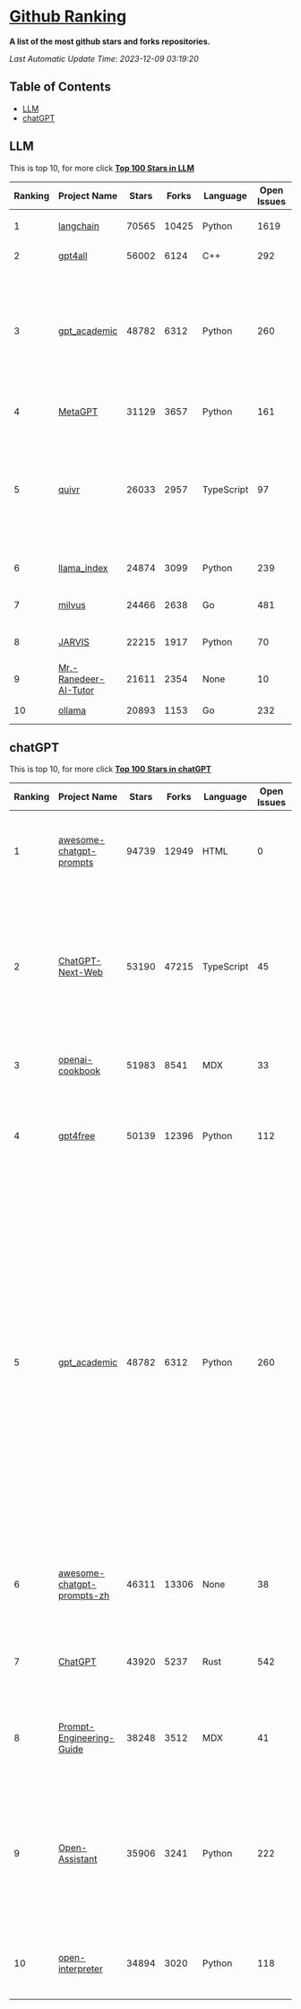[Github Ranking](./README.md)
==========

**A list of the most github stars and forks repositories.**

*Last Automatic Update Time: 2023-12-09 03:19:20*

## Table of Contents
 * [LLM](#LLM)
 * [chatGPT](#chatGPT)

## LLM

This is top 10, for more click **[Top 100 Stars in LLM](Top100/LLM.md)**

| Ranking | Project Name | Stars | Forks | Language | Open Issues | Description | Last Commit |
| ------- | ------------ | ----- | ----- | -------- | ----------- | ----------- | ----------- |
| 1 | [langchain](https://github.com/langchain-ai/langchain) | 70565 | 10425 | Python | 1619 | ⚡ Building applications with LLMs through composability ⚡ | 2023-12-09T03:15:27Z |
| 2 | [gpt4all](https://github.com/nomic-ai/gpt4all) | 56002 | 6124 | C++ | 292 | gpt4all: open-source LLM chatbots that you can run anywhere | 2023-12-07T23:31:11Z |
| 3 | [gpt_academic](https://github.com/binary-husky/gpt_academic) | 48782 | 6312 | Python | 260 | 为ChatGPT/GLM提供实用化交互界面，特别优化论文阅读/润色/写作体验，模块化设计，支持自定义快捷按钮&函数插件，支持Python和C++等项目剖析&自译解功能，PDF/LaTex论文翻译&总结功能，支持并行问询多种LLM模型，支持chatglm2等本地模型。兼容文心一言, moss, llama2, rwkv, claude2, 通义千问, 书生, 讯飞星火等。 | 2023-12-08T14:22:29Z |
| 4 | [MetaGPT](https://github.com/geekan/MetaGPT) | 31129 | 3657 | Python | 161 | 🌟 The Multi-Agent Framework: Given one line Requirement, return PRD, Design, Tasks, Repo | 2023-12-08T12:03:58Z |
| 5 | [quivr](https://github.com/StanGirard/quivr) | 26033 | 2957 | TypeScript | 97 | Your GenAI Second Brain 🧠  A personal productivity assistant (RAG) ⚡️🤖 Chat with your docs (PDF, CSV, ...)  & apps using Langchain, GPT 3.5 / 4 turbo, Private, Anthropic, VertexAI, Ollama, LLMs, that you can share with users !  Local & Private alternative to OpenAI GPTs & ChatGPT powered by retrieval-augmented generation  | 2023-12-08T23:36:43Z |
| 6 | [llama_index](https://github.com/run-llama/llama_index) | 24874 | 3099 | Python | 239 | LlamaIndex (formerly GPT Index) is a data framework for your LLM applications | 2023-12-09T03:05:06Z |
| 7 | [milvus](https://github.com/milvus-io/milvus) | 24466 | 2638 | Go | 481 | A cloud-native vector database, storage for next generation AI applications | 2023-12-09T01:31:46Z |
| 8 | [JARVIS](https://github.com/microsoft/JARVIS) | 22215 | 1917 | Python | 70 | JARVIS, a system to connect LLMs with ML community. Paper: https://arxiv.org/pdf/2303.17580.pdf | 2023-12-04T10:58:34Z |
| 9 | [Mr.-Ranedeer-AI-Tutor](https://github.com/JushBJJ/Mr.-Ranedeer-AI-Tutor) | 21611 | 2354 | None | 10 | A GPT-4 AI Tutor Prompt for customizable personalized learning experiences. | 2023-11-18T21:18:14Z |
| 10 | [ollama](https://github.com/jmorganca/ollama) | 20893 | 1153 | Go | 232 | Get up and running with Llama 2 and other large language models locally | 2023-12-09T01:58:05Z |


## chatGPT

This is top 10, for more click **[Top 100 Stars in chatGPT](Top100/chatGPT.md)**

| Ranking | Project Name | Stars | Forks | Language | Open Issues | Description | Last Commit |
| ------- | ------------ | ----- | ----- | -------- | ----------- | ----------- | ----------- |
| 1 | [awesome-chatgpt-prompts](https://github.com/f/awesome-chatgpt-prompts) | 94739 | 12949 | HTML | 0 | This repo includes ChatGPT prompt curation to use ChatGPT better. | 2023-12-05T06:36:55Z |
| 2 | [ChatGPT-Next-Web](https://github.com/Yidadaa/ChatGPT-Next-Web) | 53190 | 47215 | TypeScript | 45 | A well-designed cross-platform ChatGPT UI (Web / PWA / Linux / Win / MacOS). 一键拥有你自己的跨平台 ChatGPT 应用。 | 2023-12-07T15:01:07Z |
| 3 | [openai-cookbook](https://github.com/openai/openai-cookbook) | 51983 | 8541 | MDX | 33 | Examples and guides for using the OpenAI API | 2023-12-09T00:58:51Z |
| 4 | [gpt4free](https://github.com/xtekky/gpt4free) | 50139 | 12396 | Python | 112 | The official gpt4free repository \| various collection of powerful language models | 2023-12-08T19:07:28Z |
| 5 | [gpt_academic](https://github.com/binary-husky/gpt_academic) | 48782 | 6312 | Python | 260 | 为ChatGPT/GLM提供实用化交互界面，特别优化论文阅读/润色/写作体验，模块化设计，支持自定义快捷按钮&函数插件，支持Python和C++等项目剖析&自译解功能，PDF/LaTex论文翻译&总结功能，支持并行问询多种LLM模型，支持chatglm2等本地模型。兼容文心一言, moss, llama2, rwkv, claude2, 通义千问, 书生, 讯飞星火等。 | 2023-12-08T14:22:29Z |
| 6 | [awesome-chatgpt-prompts-zh](https://github.com/PlexPt/awesome-chatgpt-prompts-zh) | 46311 | 13306 | None | 38 | ChatGPT 中文调教指南。各种场景使用指南。学习怎么让它听你的话。 | 2023-12-06T17:31:31Z |
| 7 | [ChatGPT](https://github.com/lencx/ChatGPT) | 43920 | 5237 | Rust | 542 | 🔮 ChatGPT Desktop Application (Mac, Windows and Linux) | 2023-11-28T20:56:18Z |
| 8 | [Prompt-Engineering-Guide](https://github.com/dair-ai/Prompt-Engineering-Guide) | 38248 | 3512 | MDX | 41 | 🐙 Guides, papers, lecture, notebooks and resources for prompt engineering | 2023-11-29T07:35:12Z |
| 9 | [Open-Assistant](https://github.com/LAION-AI/Open-Assistant) | 35906 | 3241 | Python | 222 | OpenAssistant is a chat-based assistant that understands tasks, can interact with third-party systems, and retrieve information dynamically to do so. | 2023-12-05T08:06:59Z |
| 10 | [open-interpreter](https://github.com/KillianLucas/open-interpreter) | 34894 | 3020 | Python | 118 | OpenAI's Code Interpreter in your terminal, running locally | 2023-12-08T19:16:18Z |

